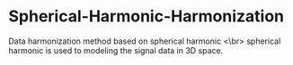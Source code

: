 # Spherical-Harmonic-Harmonization
Data harmonization method based on spherical harmonic <\br>
spherical harmonic is used to modeling the signal data in 3D space.
